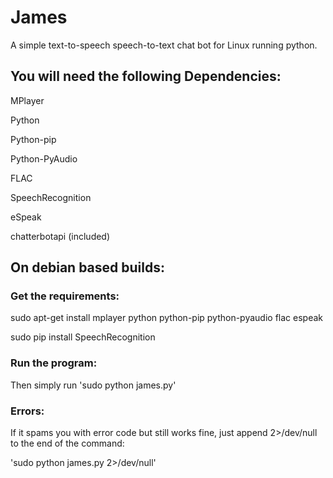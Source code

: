# James
A simple text-to-speech speech-to-text chat bot for Linux running python.

## You will need the following Dependencies:

MPlayer

Python

Python-pip

Python-PyAudio

FLAC

SpeechRecognition

eSpeak

chatterbotapi (included)


## On debian based builds:

### Get the requirements:
sudo apt-get install mplayer python python-pip python-pyaudio flac espeak

sudo pip install SpeechRecognition

### Run the program:
Then simply run 'sudo python james.py'

### Errors:
If it spams you with error code but still works fine, just append 2>/dev/null to the end of the command:

'sudo python james.py 2>/dev/null'
